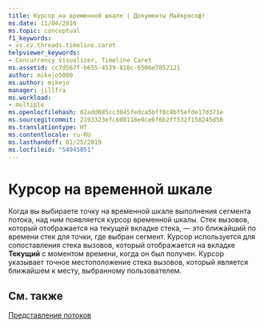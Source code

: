 ```yaml
---
title: Курсор на временной шкале | Документы Майкрософт
ms.date: 11/04/2016
ms.topic: conceptual
f1_keywords:
- vs.cv.threads.timeline.caret
helpviewer_keywords:
- Concurrency Visualizer, Timeline Caret
ms.assetid: cc7d567f-b655-4539-810c-6506e7852121
author: mikejo5000
ms.author: mikejo
manager: jillfra
ms.workload:
- multiple
ms.openlocfilehash: 02add685cc3045fedca5bff8c8bf5efde17d371e
ms.sourcegitcommit: 2193323efc608118e0ce6f6b2ff532f158245d56
ms.translationtype: HT
ms.contentlocale: ru-RU
ms.lasthandoff: 01/25/2019
ms.locfileid: "54945051"
---
```

# <a name="timeline-caret"></a>Курсор на временной шкале
Когда вы выбираете точку на временной шкале выполнения сегмента потока, над ним появляется курсор временной шкалы. Стек вызовов, который отображается на текущей вкладке стека, — это ближайший по времени стек для точки, где выбран сегмент. Курсор используется для сопоставления стека вызовов, который отображается на вкладке **Текущий** с моментом времени, когда он был получен. Курсор указывает точное местоположение стека вызовов, который является ближайшем к месту, выбранному пользователем.  
  
## <a name="see-also"></a>См. также  
 [Представление потоков](../profiling/threads-view-parallel-performance.md)